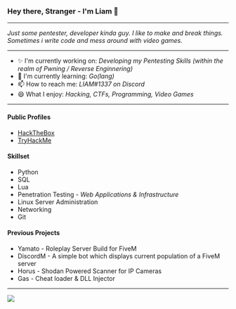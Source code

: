 ### Hey there, Stranger - I'm Liam 👋


---

_Just some pentester, developer kinda guy. I like to make and break things. Sometimes i write code and mess around with video games._

---
- ✨ I'm currently working on: _Developing my Pentesting Skills (within the realm of Pwning / Reverse Enginnering)_
- 📖 I'm currently learning: _Go(lang)_
- 📫 How to reach me: _LIAM#1337 on Discord_
- 😄 What I enjoy: _Hacking, CTFs, Programming, Video Games_
---
#### **Public Profiles**
* [HackTheBox](https://app.hackthebox.com/profile/6123)
* [TryHackMe](https://tryhackme.com/p/liam1337)

#### **Skillset**
* Python
* SQL
* Lua
* Penetration Testing - _Web Applications & Infrastructure_ 
* Linux Server Administration
* Networking
* Git

#### **Previous Projects**
* Yamato - Roleplay Server Build for FiveM
* DiscordM - A simple bot which displays current population of a FiveM server
* Horus - Shodan Powered Scanner for IP Cameras
* Gas - Cheat loader & DLL Injector
---
![](https://komarev.com/ghpvc/?username=STBRR&label=Profile+Visits&color=blueviolet&style=flat)
